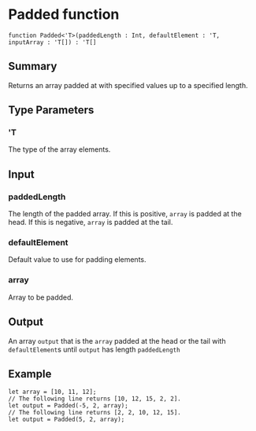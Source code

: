 # Padded function

`function Padded<'T>(paddedLength : Int, defaultElement : 'T, inputArray : 'T[]) : 'T[]`

## Summary
Returns an array padded at with specified values up to a
specified length.

## Type Parameters
### 'T
The type of the array elements.

## Input
### paddedLength
The length of the padded array. If this is positive, `array`
is padded at the head. If this is negative, `array` is padded
at the tail.
### defaultElement
Default value to use for padding elements.
### array
Array to be padded.

## Output
An array `output` that is the `array` padded at the head or the tail
with `defaultElement`s until `output` has length `paddedLength`

## Example
```qsharp
let array = [10, 11, 12];
// The following line returns [10, 12, 15, 2, 2].
let output = Padded(-5, 2, array);
// The following line returns [2, 2, 10, 12, 15].
let output = Padded(5, 2, array);
```
